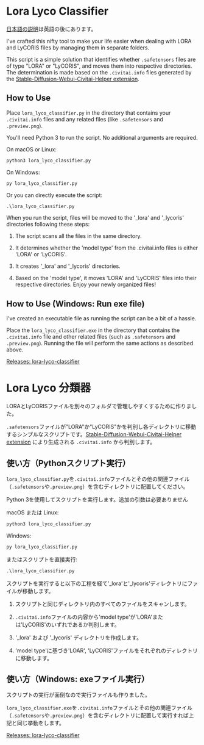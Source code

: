 # Lora Lyco Classifier

[日本語の説明](#lora-lyco-分類器)は英語の後にあります。

I've crafted this nifty tool to make your life easier when dealing with LORA and LyCORIS files by managing them in separate folders.

This script is a simple solution that identifies whether `.safetensors` files are of type "LORA" or "LyCORIS", and moves them into respective directories. The determination is made based on the `.civitai.info` files generated by the [Stable-Diffusion-Webui-Civitai-Helper extension](https://github.com/butaixianran/Stable-Diffusion-Webui-Civitai-Helper).

## How to Use

Place `lora_lyco_classifier.py` in the directory that contains your `.civitai.info` files and any related files (like `.safetensors` and `.preview.png`).

You'll need Python 3 to run the script. No additional arguments are required.

On macOS or Linux:

```Python
python3 lora_lyco_classifier.py
```

On Windows:

```Python
py lora_lyco_classifier.py
```

Or you can directly execute the script:

```cmd
.\lora_lyco_classifier.py
```

When you run the script, files will be moved to the '_lora' and '_lycoris' directories following these steps:

1. The script scans all the files in the same directory.

2. It determines whether the 'model type' from the .civitai.info files is either 'LORA' or 'LyCORIS'.

3. It creates '_lora' and '_lycoris' directories.

4. Based on the 'model type', it moves 'LORA' and 'LyCORIS' files into their respective directories. Enjoy your newly organized files!

## How to Use (Windows: Run exe file)

I've created an executable file as running the script can be a bit of a hassle.

Place the `lora_lyco_classifier.exe` in the directory that contains the `.civitai.info` file and other related files (such as `.safetensors` and `.preview.png`). Running the file will perform the same actions as described above.

[Releases: lora-lyco-classifier](https://github.com/kai-rin/painless-sd-lora-lycoris-classifier/releases)

# Lora Lyco 分類器

LORAとLyCORISファイルを別々のフォルダで管理しやすくするために作りました。

`.safetensors`ファイルが"LORA"か"LyCORIS"かを判別し各ディレクトリに移動するシンプルなスクリプトです。[Stable-Diffusion-Webui-Civitai-Helper extension](https://github.com/butaixianran/Stable-Diffusion-Webui-Civitai-Helper) により生成される `.civitai.info` から判別します。

## 使い方（Pythonスクリプト実行）

`lora_lyco_classifier.py`を`.civitai.info`ファイルとその他の関連ファイル（`.safetensors`や`.preview.png`）を含むディレクトリに配置してください。

Python 3を使用してスクリプトを実行します。追加の引数は必要ありません

macOS または Linux:

```Python
python3 lora_lyco_classifier.py
```

Windows:

```Python
py lora_lyco_classifier.py
```

またはスクリプトを直接実行:

```cmd
.\lora_lyco_classifier.py
```

スクリプトを実行すると以下の工程を経て'_lora'と'_lycoris'ディレクトリにファイルが移動します。

1. スクリプトと同じディレクトリ内のすべてのファイルをスキャンします。

2. `.civitai.info`ファイルの内容から'model type'が'LORA'または'LyCORIS'のいずれであるか判別します。

3. '_lora' および '_lycoris' ディレクトリを作成します。

4. 'model type'に基づき'LOAR', 'LyCORIS'ファイルをそれぞれのディレクトリに移動します。

## 使い方（Windows: exeファイル実行）

スクリプトの実行が面倒なので実行ファイルも作りました。

`lora_lyco_classifier.exe`を`.civitai.info`ファイルとその他の関連ファイル（`.safetensors`や`.preview.png`）を含むディレクトリに配置して実行すれば上記と同じ挙動をします。

[Releases: lora-lyco-classifier](https://github.com/kai-rin/painless-sd-lora-lycoris-classifier/releases)
